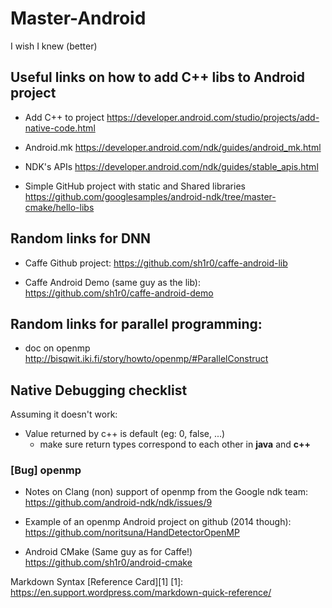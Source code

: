 # Master-Android
I wish I knew (better)


## Useful links on how to add C++ libs to Android project

* Add C++ to project
https://developer.android.com/studio/projects/add-native-code.html

* Android.mk
https://developer.android.com/ndk/guides/android_mk.html

* NDK's APIs
https://developer.android.com/ndk/guides/stable_apis.html

* Simple GitHub project with static and Shared libraries
https://github.com/googlesamples/android-ndk/tree/master-cmake/hello-libs



## Random links for DNN

* Caffe Github project:
https://github.com/sh1r0/caffe-android-lib

* Caffe Android Demo (same guy as the lib):
https://github.com/sh1r0/caffe-android-demo





## Random links for parallel programming:

* doc on openmp
http://bisqwit.iki.fi/story/howto/openmp/#ParallelConstruct




## Native Debugging checklist

Assuming it doesn't work:

* Value returned by c++ is default (eg: 0, false, ...)
    - make sure return types correspond to each other in **java** and **c++**
    
    
    
### [Bug] openmp

* Notes on Clang (non) support of openmp from the Google ndk team: 
https://github.com/android-ndk/ndk/issues/9

* Example of an openmp Android project on github (2014 though):
https://github.com/noritsuna/HandDetectorOpenMP

* Android CMake (Same guy as for Caffe!)
https://github.com/sh1r0/android-cmake






Markdown Syntax [Reference Card][1]
[1]: https://en.support.wordpress.com/markdown-quick-reference/
